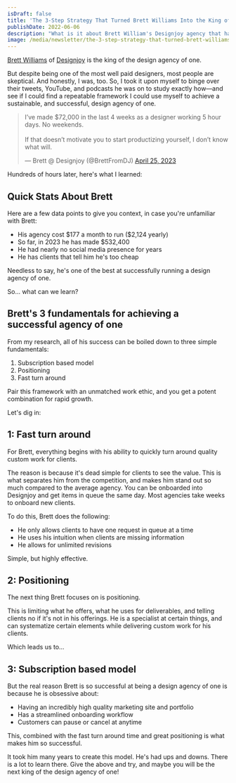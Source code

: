 ```yaml
---
isDraft: false
title: 'The 3-Step Strategy That Turned Brett Williams Into the King of the Design Agency of One'
publishDate: 2022-06-06
description: "What is it about Brett William's Designjoy agency that has brought him millions in reocurring revenue? Does the agency model of yesterday still apply today?"
image: /media/newsletter/the-3-step-strategy-that-turned-brett-williams-into-the-king-of-the-design-agency-of-one.png
---
```


<p>
  <a href="https://twitter.com/BrettFromDJ">Brett Williams</a> of
  <a href="https://www.designjoy.co/">Designjoy</a> is the king of the design agency
  of one.
</p>
<p>
  But despite being one of the most well paid designers, most people are
  skeptical. And honestly, I was, too. So, I took it upon myself to binge over
  their tweets, YouTube, and podcasts he was on to study exactly how—and see if
  I could find a repeatable framework I could use myself to achieve a
  sustainable, and successful, design agency of one.
</p>
<div class="box">
  <blockquote class="twitter-tweet">
    <p lang="en" dir="ltr">
      I’ve made $72,000 in the last 4 weeks as a designer working 5 hour days.
      No weekends.
      <br />
      <br />
      If that doesn’t motivate you to start productizing yourself, I don’t know what
      will.
    </p>
    &mdash; Brett @ Designjoy (@BrettFromDJ) <a href="https://twitter.com/BrettFromDJ/status/1650756183995850753?ref_src=twsrc%5Etfw">
      April 25, 2023
    </a>
  </blockquote>
  <script
    async
    src="https://platform.twitter.com/widgets.js"
    charset="utf-8"
  ></script>
</div>
<p>Hundreds of hours later, here's what I learned:</p>
<h2>Quick Stats About Brett</h2>
<p>
  Here are a few data points to give you context, in case you're unfamiliar with
  Brett:
</p>
<ul>
  <li>His agency cost $177 a month to run ($2,124 yearly)</li>
  <li>So far, in 2023 he has made $532,400</li>
  <li>He had nearly no social media presence for years</li>
  <li>He has clients that tell him he's too cheap</li>
</ul>
<p>
  Needless to say, he's one of the best at successfully running a design agency
  of one.
</p>
<p>So... what can we learn?</p>
<h2>Brett's 3 fundamentals for achieving a successful agency of one</h2>
<p>
  From my research, all of his success can be boiled down to three simple
  fundamentals:
</p>
<ol>
  <li>Subscription based model</li>
  <li>Positioning</li>
  <li>Fast turn around</li>
</ol>
<p>
  Pair this framework with an unmatched work ethic, and you get a potent
  combination for rapid growth.
</p>
<p>Let's dig in:</p>
<h2>1: Fast turn around</h2>
<p>
  For Brett, everything begins with his ability to quickly turn around quality
  custom work for clients.
</p>
<p>
  The reason is because it's dead simple for clients to see the value. This is
  what separates him from the competition, and makes him stand out so much
  compared to the average agency. You can be onboarded into Designjoy and get
  items in queue the same day. Most agencies take weeks to onboard new clients.
</p>
<p>To do this, Brett does the following:</p>
<ul>
  <li>He only allows clients to have one request in queue at a time</li>
  <li>He uses his intuition when clients are missing information</li>
  <li>He allows for unlimited revisions</li>
</ul>
<p>Simple, but highly effective.</p>
<h2>2: Positioning</h2>
<p>The next thing Brett focuses on is positioning.</p>
<p>
  This is limiting what he offers, what he uses for deliverables, and telling
  clients no if it's not in his offerings. He is a specialist at certain things,
  and can systematize certain elements while delivering custom work for his
  clients.
</p>
<p>Which leads us to…</p>
<h2>3: Subscription based model</h2>
<p>
  But the real reason Brett is so successful at being a design agency of one is
  because he is obsessive about:
</p>
<ul>
  <li>Having an incredibly high quality marketing site and portfolio</li>
  <li>Has a streamlined onboarding workflow</li>
  <li>Customers can pause or cancel at anytime</li>
</ul>
<p>
  This, combined with the fast turn around time and great positioning is what
  makes him so successful.
</p>
<p>
  It took him many years to create this model. He's had ups and downs. There is
  a lot to learn there. Give the above and try, and maybe you will be the next
  king of the design agency of one!
</p>
